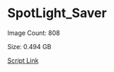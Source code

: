 # SpotLight_Saver

Image Count: 808

Size: 0.494 GB

[Script Link](https://github.com/liuyal/Archive/blob/master/Python/Utilities/Miscellaneous/spotlight_saver.py)